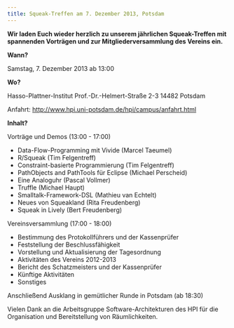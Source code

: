 ```yaml
---
title: Squeak-Treffen am 7. Dezember 2013, Potsdam
---
```

**Wir laden Euch wieder herzlich zu unserem jährlichen Squeak-Treffen mit
spannenden Vorträgen und zur Mitgliederversammlung des Vereins ein.**

**Wann?**

Samstag, 7. Dezember 2013 ab 13:00

**Wo?**

Hasso-Plattner-Institut
Prof.-Dr.-Helmert-Straße 2-3
14482 Potsdam

Anfahrt: <http://www.hpi.uni-potsdam.de/hpi/campus/anfahrt.html>

**Inhalt?**  

Vorträge und Demos (13:00 - 17:00)

- Data-Flow-Programming mit Vivide (Marcel Taeumel)
- R/Squeak (Tim Felgentreff)
- Constraint-basierte Programmierung (Tim Felgentreff)
- PathObjects and PathTools für Eclipse (Michael Perscheid)
- Eine Analoguhr (Pascal Vollmer)
- Truffle (Michael Haupt)
- Smalltalk-Framework-DSL (Mathieu van Echtelt)
- Neues von Squeakland (Rita Freudenberg)
- Squeak in Lively (Bert Freudenberg)

Vereinsversammlung (17:00 - 18:00)

- Bestimmung des Protokollführers und der Kassenprüfer
- Feststellung der Beschlussfähigkeit
- Vorstellung und Aktualisierung der Tagesordnung
- Aktivitäten des Vereins 2012-2013
- Bericht des Schatzmeisters und der Kassenprüfer
- Künftige Aktivitäten
- Sonstiges

Anschließend Ausklang in gemütlicher Runde in Potsdam (ab 18:30)

Vielen Dank an die Arbeitsgruppe Software-Architekturen des HPI 
für die Organisation und Bereitstellung von Räumlichkeiten.
